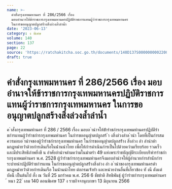 ```yaml
---
name: >-
  คำสั่งกรุงเทพมหานคร ที่ 286/2566 เรื่อง
  มอบอำนาจให้ข้าราชการกรุงเทพมหานครปฏิบัติราชการแทนผู้ว่าราชการกรุงเทพมหานคร
  ในการขออนุญาตปลูกสร้างสิ่งล่วงล้ำลำน้ำ
date: '2023-06-13'
category: ง พิเศษ
volume: 140
section: 137
page: 22
source: 'https://ratchakitcha.soc.go.th/documents/140D137S0000000002200.pdf'
draft: true
---
```


# คำสั่งกรุงเทพมหานคร ที่ 286/2566 เรื่อง มอบอำนาจให้ข้าราชการกรุงเทพมหานครปฏิบัติราชการแทนผู้ว่าราชการกรุงเทพมหานคร ในการขออนุญาตปลูกสร้างสิ่งล่วงล้ำลำน้ำ

ค ําสั่งกรุงเทพมหํานคร ที่ 286 / 2566 เรื่อง มอบอ ํานําจให้ข้ํารําชกํารกรุงเทพมหํานครปฏิบัติรําชกํารแทนผู้ว่ํารําชกํารกรุงเทพมหํานคร ในกํารขออนุญําตปลูกสร้ ํา งสิ่งล่วงลําล ํานํา โดยที่เป็นกํารสมควรมอบอ ํานําจของผู้ว่ํารําชกํารกรุงเทพมหํานคร ในกํารขออนุญําตปลูกสร้ําง สิ่งล่วง ลํา ลํานําตํามกฎหมํายว่ําด้วยกํารเดินเรือในน่ํานนําไทย เพื่อให้กํารดําเนินกํารเป็นไปด้วยควํามเรียบร้อย รวดเร็ว และมีประสิทธิภําพยิ่งขึ น อําศัยอํานําจตํามควํามในมําตรํา 49 แห่งพระรําชบัญญัติระเบียบบริหํารรําชกํารกรุงเทพมหํานคร พ.ศ. 2528 ผู้ว่ํารําชกํารกรุงเทพมหํานครจึงมอบอํานําจให้ผู้อํานวยกํารสํานักกํารระบํายนําปฏิบัติรําชกํารแทน ในกํารขออนุญําตปลูกสร้ํางสิ่งล่วง ลํา ล ํานําของกรุงเทพมหํานครตํามกฎหมํายว่ําด้วยกํารเดินเรือ ในน่ํานนําไทย ต่อกรมเจ้ําท่ํา และหน่วยงํานอื่นที่เกี่ยวข้อง ทั งนี ตังแต่บัดนี เป็นต้นไป สั่ง ณ วันที่ 25 มกรําคม พ.ศ. 256 6 ชัชชําติ สิทธิพันธุ์ ผู้ว่ํารําชกํารกรุงเทพมหํานคร ้ หนา 22 ่ เลม 140 ตอนพิเศษ 137 ง ราชกิจจานุเบกษา 13 มิถุนายน 2566
